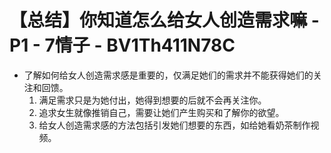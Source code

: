 # 【总结】你知道怎么给女人创造需求嘛 - P1 - 7情子 - BV1Th411N78C

-   了解如何给女人创造需求感是重要的，仅满足她们的需求并不能获得她们的关注和回馈。
    1.  满足需求只是为她付出，她得到想要的后就不会再关注你。
    2.  追求女生就像推销自己，需要让她们产生购买和了解你的欲望。
    3.  给女人创造需求感的方法包括引发她们想要的东西，如给她看奶茶制作视频。
